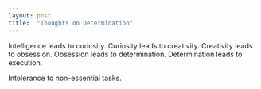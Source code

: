 ```yaml
---
layout: post
title:  "Thoughts on Determination"
---
```


Intelligence leads to curiosity.
Curiosity leads to creativity.
Creativity leads to obsession.
Obsession leads to determination.
Determination leads to execution.


Intolerance to non-essential tasks. 


